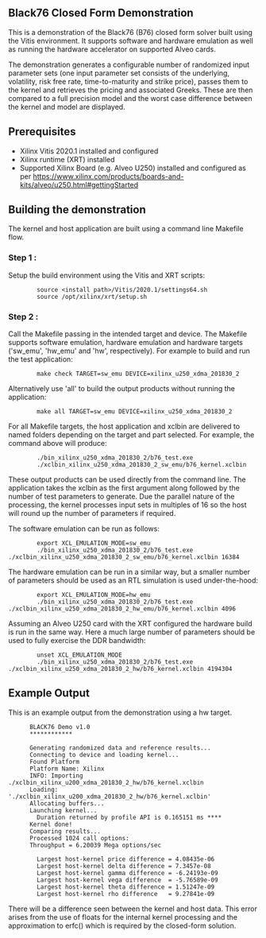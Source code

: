 ## Black76 Closed Form Demonstration
This is a demonstration of the Black76 (B76) closed form solver built using the Vitis environment.  It supports software and hardware emulation as well as running the hardware accelerator on supported Alveo cards.

The demonstration generates a configurable number of randomized input parameter sets (one input parameter set consists of the underlying, volatility, risk free rate, time-to-maturity and strike price), passes them to the kernel and retrieves the pricing and associated Greeks.  These are then compared to a full precision model and the worst case difference between the kernel and model are displayed.

## Prerequisites

- Xilinx Vitis 2020.1 installed and configured
- Xilinx runtime (XRT) installed
- Supported Xilinx Board (e.g. Alveo U250) installed and configured as per https://www.xilinx.com/products/boards-and-kits/alveo/u250.html#gettingStarted

## Building the demonstration
The kernel and host application are built using a command line Makefile flow.

### Step 1 :
Setup the build environment using the Vitis and XRT scripts:

            source <install path>/Vitis/2020.1/settings64.sh
            source /opt/xilinx/xrt/setup.sh

### Step 2 :
Call the Makefile passing in the intended target and device. The Makefile supports software emulation, hardware emulation and hardware targets ('sw_emu', 'hw_emu' and 'hw', respectively). For example to build and run the test application:

            make check TARGET=sw_emu DEVICE=xilinx_u250_xdma_201830_2

Alternatively use 'all' to build the output products without running the application:

            make all TARGET=sw_emu DEVICE=xilinx_u250_xdma_201830_2

For all Makefile targets, the host application and xclbin are delivered to named folders depending on the target and part selected.  For example, the command above will produce:

            ./bin_xilinx_u250_xdma_201830_2/b76_test.exe
            ./xclbin_xilinx_u250_xdma_201830_2_sw_emu/b76_kernel.xclbin

These output products can be used directly from the command line.  The application takes the xclbin as the first argument along followed by the number of test parameters to generate.  Due the parallel nature of the processing, the kernel processes input sets in multiples of 16 so the host will round up the number of parameters if required.


The software emulation can be run as follows:

            export XCL_EMULATION_MODE=sw_emu
            ./bin_xilinx_u250_xdma_201830_2/b76_test.exe ./xclbin_xilinx_u250_xdma_201830_2_sw_emu/b76_kernel.xclbin 16384

The hardware emulation can be run in a similar way, but a smaller number of parameters should be used as an RTL simulation is used under-the-hood:

            export XCL_EMULATION_MODE=hw_emu
            ./bin_xilinx_u250_xdma_201830_2/b76_test.exe ./xclbin_xilinx_u250_xdma_201830_2_hw_emu/b76_kernel.xclbin 4096

Assuming an Alveo U250 card with the XRT configured the hardware build is run in the same way.  Here a much large number of parameters should be used to fully exercise the DDR bandwidth:

            unset XCL_EMULATION_MODE
            ./bin_xilinx_u250_xdma_201830_2/b76_test.exe ./xclbin_xilinx_u250_xdma_201830_2_hw/b76_kernel.xclbin 4194304

## Example Output
This is an example output from the demonstration using a hw target.


          BLACK76 Demo v1.0
          ************

          Generating randomized data and reference results...
          Connecting to device and loading kernel...
          Found Platform
          Platform Name: Xilinx
          INFO: Importing ./xclbin_xilinx_u200_xdma_201830_2_hw/b76_kernel.xclbin
          Loading: './xclbin_xilinx_u200_xdma_201830_2_hw/b76_kernel.xclbin'
          Allocating buffers...
          Launching kernel...
            Duration returned by profile API is 0.165151 ms ****
          Kernel done!
          Comparing results...
          Processed 1024 call options:
          Throughput = 6.20039 Mega options/sec

            Largest host-kernel price difference = 4.08435e-06
            Largest host-kernel delta difference = 7.3457e-08
            Largest host-kernel gamma difference = -6.24193e-09
            Largest host-kernel vega difference  = -5.76589e-09
            Largest host-kernel theta difference = 1.51247e-09
            Largest host-kernel rho difference   = 9.27841e-09




There will be a difference seen between the kernel and host data.  This error arises from the use of floats for the internal kernel processing and the approximation to erfc() which is required by the closed-form solution.
